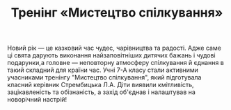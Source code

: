 ﻿---
title: Тренінг «Мистецтво спілкування»
---

Новий рік — це казковий час чудес, чарівництва та радості. Адже саме ці свята дарують виконання найзаповітніших дитячих бажань і чудові подарунки,а головне — неповторну атмосферу спілкування й єднання в такий складний для країни час. Учні 7-А класу стали активними учасниками тренінгу "Мистецтво спілкування", який підготувала класний керівник Стрембицька Л.А. Діти виявили кмітливість, зацікавленість та обізнаність, а захід об'єднав і налаштував на новорічний настрій!

<slideshow />
